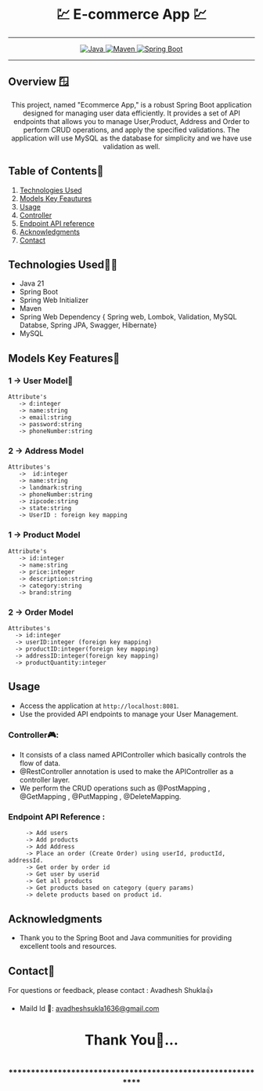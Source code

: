 # <h1 align = "center"> 💹 E-commerce App 💹 </h1>
___ 
<p align="center">
<a href="Java url">
    <img alt="Java" src="https://img.shields.io/badge/Java->=8-darkblue.svg" />
</a>
<a href="Maven url" >
    <img alt="Maven" src="https://img.shields.io/badge/maven-3.1.3-brightgreen.svg" />
</a>
<a href="Spring Boot url" >
    <img alt="Spring Boot" src="https://img.shields.io/badge/Spring Boot-3.0.6-brightgreen.svg" />
</a>
</p>

---

<p align="left">

<!-- Project Description -->
## Overview 🪟
<p align="center">This project, named "Ecommerce App," is a robust Spring Boot application designed for managing user data efficiently. It provides a set of API endpoints that allows you to manage User,Product, Address and Order to perform CRUD operations, and apply the specified validations. The application will use MySQL as the database for simplicity and we have use validation as well.
</p>

<!-- Table of Contents -->
## Table of Contents📑
1. [Technologies Used](#technologies-used)
2. [Models Key Feautures](#models-key-features🔑)
3. [Usage](#usage)
4. [Controller](#controller🎮)
5. [Endpoint API reference](#endpoint-api-reference)
6. [Acknowledgments](#acknowledgments)
7. [Contact](#contact)

<!-- Technologies Used -->
## Technologies Used🧑‍💻
- Java 21
- Spring Boot
- Spring Web Initializer
- Maven 
- Spring Web Dependency  { Spring web, Lombok, Validation, MySQL Databse, Spring JPA, Swagger, Hibernate}
- MySQL


<!-- Model --->

## Models Key Features🔑
### 1 -> User Model👤
    Attribute's
       -> d:integer
       -> name:string
       -> email:string
       -> password:string
       -> phoneNumber:string
 

### 2 -> Address Model
    Attributes's
       ->  id:integer    
       -> name:string
       -> landmark:string
       -> phoneNumber:string
       -> zipcode:string
       -> state:string
       -> UserID : foreign key mapping

 ### 1 -> Product Model
    Attribute's
       -> id:integer 
       -> name:string
       -> price:integer
       -> description:string
       -> category:string
       -> brand:string

### 2 -> Order Model
    Attributes's
      -> id:integer
      -> userID:integer (foreign key mapping)
      -> productID:integer(foreign key mapping)
      -> addressID:integer(foreign key mapping)
      -> productQuantity:integer

<!-- Usage -->
## Usage
- Access the application at `http://localhost:8081`.
- Use the provided API endpoints to manage your User Management.

### Controller🎮:
- It consists of a class named APIController which basically controls the flow of data.
- @RestController annotation is used to make the APIController as a controller layer.
- We perform the CRUD operations such as @PostMapping , @GetMapping , @PutMapping , @DeleteMapping.

### Endpoint API Reference :

         -> Add users
         -> Add products
         -> Add Address
         -> Place an order (Create Order) using userId, productId, addressId.
         -> Get order by order id
         -> Get user by userid
         -> Get all products
         -> Get products based on category (query params) 
         -> delete products based on product id.
 

 <!-- Acknowledgments -->
## Acknowledgments
- Thank you to the Spring Boot and Java communities for providing excellent tools and resources.

<!-- Contact -->
## Contact📲
For questions or feedback, please contact : Avadhesh Shukla👍
- Maild Id 📧: avadheshsukla1636@gmail.com

<h1 align="center">Thank You💖...<h1>
<h3 align = "center"> ***********************************************************<h3>




 

